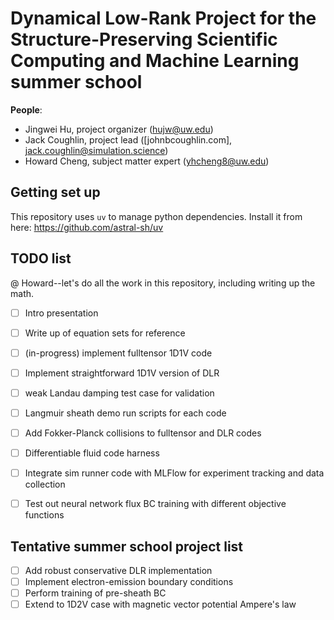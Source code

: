 # Dynamical Low-Rank Project for the Structure-Preserving Scientific Computing and Machine Learning summer school

**People**:
- Jingwei Hu, project organizer (hujw@uw.edu)
- Jack Coughlin, project lead ([johnbcoughlin.com], jack.coughlin@simulation.science)
- Howard Cheng, subject matter expert (yhcheng8@uw.edu)

## Getting set up

This repository uses `uv` to manage python dependencies. Install it from here: https://github.com/astral-sh/uv


## TODO list

@ Howard--let's do all the work in this repository, including writing up the math.

- [ ] Intro presentation
- [ ] Write up of equation sets for reference
- [ ] (in-progress) implement fulltensor 1D1V code
- [ ] Implement straightforward 1D1V version of DLR
- [ ] weak Landau damping test case for validation
- [ ] Langmuir sheath demo run scripts for each code
- [ ] Add Fokker-Planck collisions to fulltensor and DLR codes
- [ ] Differentiable fluid code harness
- [ ] Integrate sim runner code with MLFlow for experiment tracking and data collection
- [ ] Test out neural network flux BC training with different objective functions


## Tentative summer school project list

- [ ] Add robust conservative DLR implementation
- [ ] Implement electron-emission boundary conditions
- [ ] Perform training of pre-sheath BC
- [ ] Extend to 1D2V case with magnetic vector potential Ampere's law
